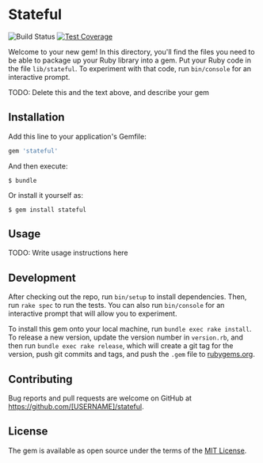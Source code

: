 # Stateful

![Build Status](https://travis-ci.org/nulldef/stateful.svg?branch=master)
[![Test Coverage](https://api.codeclimate.com/v1/badges/df6e56b8c83a4f90b5a4/test_coverage)](https://codeclimate.com/github/nulldef/stateful/test_coverage)

Welcome to your new gem! In this directory, you'll find the files you need to be able to package up your Ruby library into a gem. Put your Ruby code in the file `lib/stateful`. To experiment with that code, run `bin/console` for an interactive prompt.

TODO: Delete this and the text above, and describe your gem

## Installation

Add this line to your application's Gemfile:

```ruby
gem 'stateful'
```

And then execute:

    $ bundle

Or install it yourself as:

    $ gem install stateful

## Usage

TODO: Write usage instructions here

## Development

After checking out the repo, run `bin/setup` to install dependencies. Then, run `rake spec` to run the tests. You can also run `bin/console` for an interactive prompt that will allow you to experiment.

To install this gem onto your local machine, run `bundle exec rake install`. To release a new version, update the version number in `version.rb`, and then run `bundle exec rake release`, which will create a git tag for the version, push git commits and tags, and push the `.gem` file to [rubygems.org](https://rubygems.org).

## Contributing

Bug reports and pull requests are welcome on GitHub at https://github.com/[USERNAME]/stateful.

## License

The gem is available as open source under the terms of the [MIT License](https://opensource.org/licenses/MIT).
